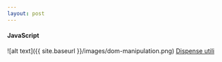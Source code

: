 ```yaml
---
layout: post
---
```


#### JavaScript

![alt text]({{ site.baseurl }}/images/dom-manipulation.png)
[Dispense utili](https://docs.google.com/document/d/1xfYFCoz0Ad3BHYtS_xh1kRMjaLsdT91A6jqSinoybNY/edit?usp=sharing)